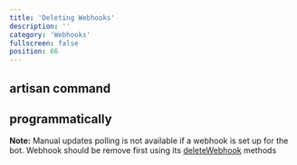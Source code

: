 ```yaml
---
title: 'Deleting Webhooks'
description: ''
category: 'Webhooks'
fullscreen: false 
position: 66
---
```



[//]: # (todo)

## artisan command

## programmatically

<alert type="alert">**Note:** Manual updates polling is not available if a webhook is set up for the bot. Webhook should be remove first using its [deleteWebhook](webhooks/deleting-webhooks) methods</alert>
